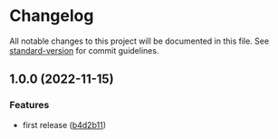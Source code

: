 # Changelog

All notable changes to this project will be documented in this file. See [standard-version](https://github.com/conventional-changelog/standard-version) for commit guidelines.

## 1.0.0 (2022-11-15)


### Features

* first release ([b4d2b11](https://github.com/9Lukas5/Twitter-Archive-Site-Generator/commit/b4d2b1111bc0062cdc34763a08d8bbe12491cc62))
